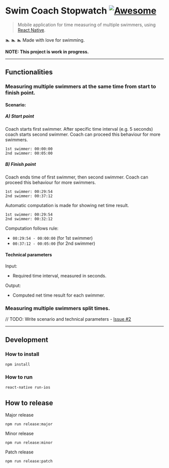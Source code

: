 # Swim Coach Stopwatch [![Awesome](https://cdn.rawgit.com/sindresorhus/awesome/d7305f38d29fed78fa85652e3a63e154dd8e8829/media/badge.svg)]()

> Mobile application for time measuring of multiple swimmers, using [React Native](https://facebook.github.io/react-native/).

:swimmer: :swimmer: :swimmer: Made with love for swimming.

**NOTE: This project is work in progress.**

---

## Functionalities

### Measuring multiple swimmers at the same time from start to finish point.

#### Scenario:

##### A) Start point

Coach starts first swimmer. After specific time interval (e.g. 5 seconds) coach starts second swimmer. Coach can proceed this behaviour for more swimmers.

```
1st swimmer: 00:00:00
2nd swimmer: 00:05:00
```

##### B) Finish point

Coach ends time of first swimmer, then second swimmer. Coach can proceed this behaviour for more swimmers.

```
1st swimmer: 00:29:54
2nd swimmer: 00:37:12
```

Automatic computation is made for showing net time result.

```
1st swimmer: 00:29:54
2nd swimmer: 00:32:12
```

Computation follows rule:

- `00:29:54 - 00:00:00` (for 1st swimmer)
- `00:37:12 - 00:05:00` (for 2nd swimmer)

#### Technical parameters

Input:
- Required time interval, measured in seconds.

Output:
- Computed net time result for each swimmer.

### Measuring multiple swimmers split times.

// TODO: Write scenario and technical parameters - [Issue #2](https://github.com/be-codified/swimCoachStopwatch/issues/2)

---

## Development

### How to install

```
npm install
```

### How to run

```
react-native run-ios
```

## How to release

Major release
```
npm run release:major
```

Minor release
```
npm run release:minor
```

Patch release
```
npm run release:patch
```
